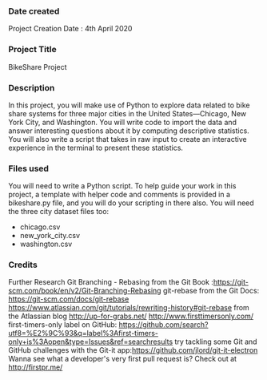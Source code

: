 ### Date created
Project Creation Date : 4th April 2020

### Project Title
BikeShare Project

### Description
In this project, you will make use of Python to explore data related to bike share systems for three major cities in the United States—Chicago, New York City, and Washington. You will write code to import the data and answer interesting questions about it by computing descriptive statistics. You will also write a script that takes in raw input to create an interactive experience in the terminal to present these statistics.

### Files used
You will need to write a Python script. To help guide your work in this project, a template with helper code and comments is provided in a bikeshare.py file, and you will do your scripting in there also. You will need the three city dataset files too:

- chicago.csv
- new_york_city.csv
- washington.csv

### Credits
Further Research
Git Branching - Rebasing from the Git Book :https://git-scm.com/book/en/v2/Git-Branching-Rebasing
git-rebase from the Git Docs: https://git-scm.com/docs/git-rebase
https://www.atlassian.com/git/tutorials/rewriting-history#git-rebase from the Atlassian blog
http://up-for-grabs.net/
http://www.firsttimersonly.com/
first-timers-only label on GitHub: https://github.com/search?utf8=%E2%9C%93&q=label%3Afirst-timers-only+is%3Aopen&type=Issues&ref=searchresults
try tackling some Git and GitHub challenges with the Git-it app:https://github.com/jlord/git-it-electron
Wanna see what a developer's very first pull request is? Check out at http://firstpr.me/
